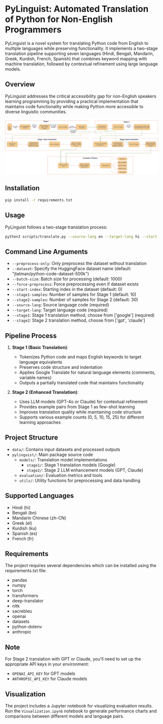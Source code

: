 # PyLinguist: Automated Translation of Python for Non-English Programmers

PyLinguist is a novel system for translating Python code from English to multiple languages while preserving functionality. It implements a two-stage translation pipeline supporting seven languages (Hindi, Bengali, Mandarin, Greek, Kurdish, French, Spanish) that combines keyword mapping with machine translation, followed by contextual refinement using large language models.

## Overview

PyLinguist addresses the critical accessibility gap for non-English speakers learning programming by providing a practical implementation that maintains code functionality while making Python more accessible to diverse linguistic communities.

![PyLinguist Translation Pipeline](pylinguist.png)

## Installation

```bash
pip install -r requirements.txt
```

## Usage

PyLinguist follows a two-stage translation process:

```bash
python3 scripts/translate.py --source-lang en --target-lang hi --start-index 0 --stage1-samples 10 --stage2-samples 2 --stage1 google --stage2 gpt
```

## Command Line Arguments

- `--preprocess-only`: Only preprocess the dataset without translation
- `--dataset`: Specify the HuggingFace dataset name (default: "jtatman/python-code-dataset-500k")
- `--batch-size`: Batch size for processing (default: 1000)
- `--force-preprocess`: Force preprocessing even if dataset exists
- `--start-index`: Starting index in the dataset (default: 0)
- `--stage1-samples`: Number of samples for Stage 1 (default: 10)
- `--stage2-samples`: Number of samples for Stage 2 (default: 30)
- `--source-lang`: Source language code (required)
- `--target-lang`: Target language code (required)
- `--stage1`: Stage 1 translation method, choose from ['google'] (required)
- `--stage2`: Stage 2 translation method, choose from ['gpt', 'claude']

## Pipeline Process

1. **Stage 1 (Basic Translation)**:
   - Tokenizes Python code and maps English keywords to target language equivalents
   - Preserves code structure and indentation
   - Applies Google Translate for natural language elements (comments, variable names)
   - Outputs a partially translated code that maintains functionality

2. **Stage 2 (Enhanced Translation)**:
   - Uses LLM models (GPT-4o or Claude) for contextual refinement
   - Provides example pairs from Stage 1 as few-shot learning
   - Improves translation quality while maintaining code structure
   - Supports various example counts (0, 5, 10, 15, 25) for different learning approaches

## Project Structure

- `data/`: Contains input datasets and processed outputs
- `pylinguist/`: Main package source code
  - `models/`: Translation model implementations
    - `stage1/`: Stage 1 translation models (Google)
    - `stage2/`: Stage 2 LLM enhancement models (GPT, Claude)
  - `evaluation/`: Evaluation metrics and tools
  - `utils/`: Utility functions for preprocessing and data handling

## Supported Languages

- Hindi (hi)
- Bengali (bn)
- Mandarin Chinese (zh-CN)
- Greek (el)
- Kurdish (ku)
- Spanish (es)
- French (fr)

## Requirements

The project requires several dependencies which can be installed using the requirements.txt file:

- pandas
- numpy
- torch
- transformers
- deep-translator
- nltk
- sacrebleu
- openai
- datasets
- python-dotenv
- anthropic

## Note

For Stage 2 translation with GPT or Claude, you'll need to set up the appropriate API keys in your environment:
- `OPENAI_API_KEY` for GPT models
- `ANTHROPIC_API_KEY` for Claude models

## Visualization

The project includes a Jupyter notebook for visualizing evaluation results. Run the `Visualization.ipynb` notebook to generate performance charts and comparisons between different models and language pairs.